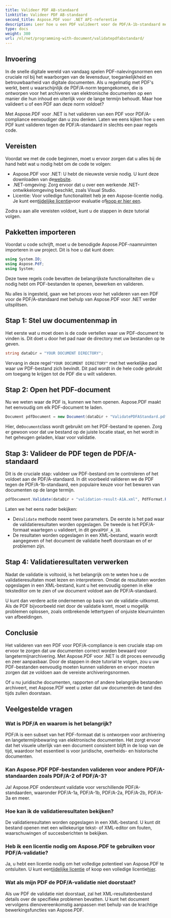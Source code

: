 ```yaml
---
title: Valideer PDF AB-standaard
linktitle: Valideer PDF AB-standaard
second_title: Aspose.PDF voor .NET API-referentie
description: Leer hoe u een PDF valideert voor de PDF/A-1b-standaard met Aspose.PDF voor .NET in deze stapsgewijze tutorial. Zorg voor naleving voor archivering op lange termijn.
type: docs
weight: 380
url: /nl/net/programming-with-document/validatepdfabstandard/
---
```

## Invoering

In de snelle digitale wereld van vandaag spelen PDF-nalevingsnormen een cruciale rol bij het waarborgen van de levensduur, toegankelijkheid en betrouwbaarheid van digitale documenten. Als u regelmatig met PDF's werkt, bent u waarschijnlijk de PDF/A-norm tegengekomen, die is ontworpen voor het archiveren van elektronische documenten op een manier die hun inhoud en uiterlijk voor de lange termijn behoudt. Maar hoe valideert u of een PDF aan deze norm voldoet?

Met Aspose.PDF voor .NET is het valideren van een PDF voor PDF/A-compliance eenvoudiger dan u zou denken. Laten we eens kijken hoe u een PDF kunt valideren tegen de PDF/A-standaard in slechts een paar regels code. 


## Vereisten

Voordat we met de code beginnen, moet u ervoor zorgen dat u alles bij de hand hebt wat u nodig hebt om de code te volgen:

-  Aspose.PDF voor .NET: U hebt de nieuwste versie nodig. U kunt deze downloaden van de[website](https://releases.aspose.com/pdf/net/).
- .NET-omgeving: Zorg ervoor dat u over een werkende .NET-ontwikkelomgeving beschikt, zoals Visual Studio.
-  Licentie: Voor volledige functionaliteit heb je een Aspose-licentie nodig. Je kunt een[tijdelijke licentie](https://purchase.aspose.com/temporary-license/)voor evaluatie of[koop er hier een](https://purchase.aspose.com/buy).

Zodra u aan alle vereisten voldoet, kunt u de stappen in deze tutorial volgen.

## Pakketten importeren

Voordat u code schrijft, moet u de benodigde Aspose.PDF-naamruimten importeren in uw project. Dit is hoe u dat kunt doen:

```csharp
using System.IO;
using Aspose.Pdf;
using System;
```

Deze twee regels code bevatten de belangrijkste functionaliteiten die u nodig hebt om PDF-bestanden te openen, bewerken en valideren.

Nu alles is ingesteld, gaan we het proces voor het valideren van een PDF voor de PDF/A-standaard met behulp van Aspose.PDF voor .NET verder uitsplitsen.

## Stap 1: Stel uw documentenmap in

Het eerste wat u moet doen is de code vertellen waar uw PDF-document te vinden is. Dit doet u door het pad naar de directory met uw bestanden op te geven.

```csharp
string dataDir = "YOUR DOCUMENT DIRECTORY";
```

 Vervang in deze regel`"YOUR DOCUMENT DIRECTORY"` met het werkelijke pad waar uw PDF-bestand zich bevindt. Dit pad wordt in de hele code gebruikt om toegang te krijgen tot de PDF die u wilt valideren.

## Stap 2: Open het PDF-document

Nu we weten waar de PDF is, kunnen we hem openen. Aspose.PDF maakt het eenvoudig om elk PDF-document te laden.

```csharp
Document pdfDocument = new Document(dataDir + "ValidatePDFAStandard.pdf");
```

 Hier, de`Document`class wordt gebruikt om het PDF-bestand te openen. Zorg er gewoon voor dat uw bestand op de juiste locatie staat, en het wordt in het geheugen geladen, klaar voor validatie.

## Stap 3: Valideer de PDF tegen de PDF/A-standaard

Dit is de cruciale stap: valideer uw PDF-bestand om te controleren of het voldoet aan de PDF/A-standaard. In dit voorbeeld valideren we de PDF tegen de PDF/A-1b-standaard, een populaire keuze voor het bewaren van documenten op de lange termijn.

```csharp
pdfDocument.Validate(dataDir + "validation-result-A1A.xml", PdfFormat.PDF_A_1B);
```

Laten we het eens nader bekijken:
-  De`Validate` methode neemt twee parameters. De eerste is het pad waar de validatieresultaten worden opgeslagen. De tweede is het PDF/A-formaat waartegen u valideert, in dit geval`PDF_A_1B`.
- De resultaten worden opgeslagen in een XML-bestand, waarin wordt aangegeven of het document de validatie heeft doorstaan en of er problemen zijn.

## Stap 4: Validatieresultaten verwerken

Nadat de validatie is voltooid, is het belangrijk om te weten hoe u de validatieresultaten moet lezen en interpreteren. Omdat de resultaten worden opgeslagen in een XML-bestand, kunt u het eenvoudig openen in elke teksteditor om te zien of uw document voldoet aan de PDF/A-standaard.

U kunt dan verdere actie ondernemen op basis van de validatie-uitkomst. Als de PDF bijvoorbeeld niet door de validatie komt, moet u mogelijk problemen oplossen, zoals ontbrekende lettertypen of onjuiste kleurruimten van afbeeldingen.

## Conclusie

Het valideren van een PDF voor PDF/A-compliance is een cruciale stap om ervoor te zorgen dat uw documenten correct worden bewaard voor langetermijnarchivering. Met Aspose.PDF voor .NET is dit proces eenvoudig en zeer aanpasbaar. Door de stappen in deze tutorial te volgen, zou u uw PDF-bestanden eenvoudig moeten kunnen valideren en ervoor moeten zorgen dat ze voldoen aan de vereiste archiveringsnormen.

Of u nu juridische documenten, rapporten of andere belangrijke bestanden archiveert, met Aspose.PDF weet u zeker dat uw documenten de tand des tijds zullen doorstaan.

## Veelgestelde vragen

### Wat is PDF/A en waarom is het belangrijk?
PDF/A is een subset van het PDF-formaat dat is ontworpen voor archivering en langetermijnbewaring van elektronische documenten. Het zorgt ervoor dat het visuele uiterlijk van een document consistent blijft in de loop van de tijd, waardoor het essentieel is voor juridische, overheids- en historische documenten.

### Kan Aspose.PDF PDF-bestanden valideren voor andere PDF/A-standaarden zoals PDF/A-2 of PDF/A-3?
Ja! Aspose.PDF ondersteunt validatie voor verschillende PDF/A-standaarden, waaronder PDF/A-1a, PDF/A-1b, PDF/A-2a, PDF/A-2b, PDF/A-3a en meer.

### Hoe kan ik de validatieresultaten bekijken?
De validatieresultaten worden opgeslagen in een XML-bestand. U kunt dit bestand openen met een willekeurige tekst- of XML-editor om fouten, waarschuwingen of succesberichten te bekijken.

### Heb ik een licentie nodig om Aspose.PDF te gebruiken voor PDF/A-validatie?
 Ja, u hebt een licentie nodig om het volledige potentieel van Aspose.PDF te ontsluiten. U kunt een[tijdelijke licentie](https://purchase.aspose.com/temporary-license/) of koop een volledige licentie[hier](https://purchase.aspose.com/buy).

### Wat als mijn PDF de PDF/A-validatie niet doorstaat?
Als uw PDF de validatie niet doorstaat, zal het XML-resultatenbestand details over de specifieke problemen bevatten. U kunt het document vervolgens dienovereenkomstig aanpassen met behulp van de krachtige bewerkingsfuncties van Aspose.PDF.